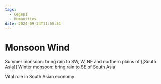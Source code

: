 ```yaml
---
tags:
  - Cegep1
  - Humanities
date: 2024-09-24T11:55:51
---
```


# Monsoon Wind

Summer monsoon: bring rain to SW, W, NE and northern plains of [[South Asia]]
Winter monsoon: bring rain to SE of South Asia

Vital role in South Asian economy